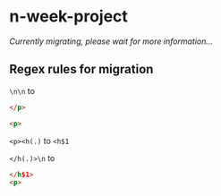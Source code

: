 # n-week-project
*Currently migrating, please wait for more information...*

## Regex rules for migration
`\n\n` to
```html
</p>

<p>
```

`<p><h(.)` to `<h$1`

`</h(.)>\n` to
```html
</h$1>
<p>
```